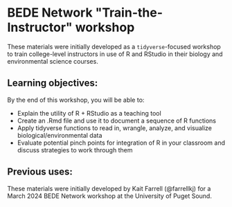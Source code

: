 # BEDE Network "Train-the-Instructor" workshop

These materials were initially developed as a `tidyverse`-focused workshop to train college-level instructors in use of R and RStudio in their biology and environmental science courses.

## Learning objectives: 
By the end of this workshop, you will be able to:
* Explain the utility of R + RStudio as a teaching tool
* Create an .Rmd file and use it to document a sequence of R
functions
* Apply tidyverse functions to read in, wrangle, analyze,
and visualize biological/environmental data
* Evaluate potential pinch points for integration of R in your
classroom and discuss strategies to work through them

## Previous uses:
These materials were initially developed by Kait Farrell (@farrellkj) for a March 2024 BEDE Network workshop at the University of Puget Sound. 
